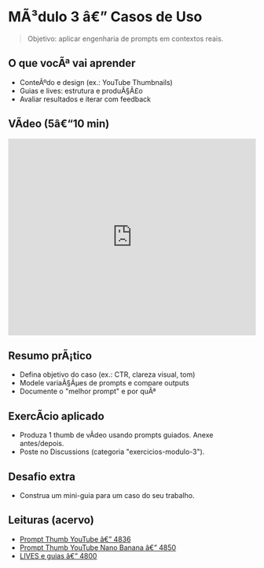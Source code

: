 ﻿# MÃ³dulo 3 â€” Casos de Uso

> Objetivo: aplicar engenharia de prompts em contextos reais.

## O que vocÃª vai aprender
- ConteÃºdo e design (ex.: YouTube Thumbnails)
- Guias e lives: estrutura e produÃ§Ã£o
- Avaliar resultados e iterar com feedback

## VÃ­deo (5â€“10 min)
<iframe width="100%" height="400" src="https://www.youtube.com/embed/XXXXXXXXXXX" title="Casos de Uso" frameborder="0" allowfullscreen></iframe>

## Resumo prÃ¡tico
- Defina objetivo do caso (ex.: CTR, clareza visual, tom)
- Modele variaÃ§Ãµes de prompts e compare outputs
- Documente o "melhor prompt" e por quÃª

## ExercÃ­cio aplicado
- Produza 1 thumb de vÃ­deo usando prompts guiados. Anexe antes/depois.
- Poste no Discussions (categoria "exercicios-modulo-3").

## Desafio extra
- Construa um mini-guia para um caso do seu trabalho.

## Leituras (acervo)

- [Prompt Thumb YouTube â€” 4836](../data/2494987106/4836/content.txt)
- [Prompt Thumb YouTube Nano Banana â€” 4850](../data/2494987106/4850/content.txt)
- [LIVES e guias â€” 4800](../data/2494987106/4800/content.txt)
